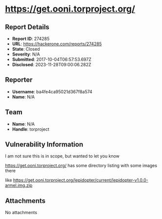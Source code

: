 # https://get.ooni.torproject.org/

## Report Details
- **Report ID**: 274285
- **URL**: https://hackerone.com/reports/274285
- **State**: Closed
- **Severity**: N/A
- **Submitted**: 2017-10-04T06:57:53.697Z
- **Disclosed**: 2023-11-28T09:00:06.282Z

## Reporter
- **Username**: ba4fe4ca95021d367f8a574
- **Name**: N/A

## Team
- **Name**: N/A
- **Handle**: torproject

## Vulnerability Information
I am not sure this is in scope, but wanted to let you know

https://get.ooni.torproject.org/ has some directory listing with some images there

like https://get.ooni.torproject.org/lepidopter/current/lepidopter-v1.0.0-armel.img.zip

## Attachments
No attachments
